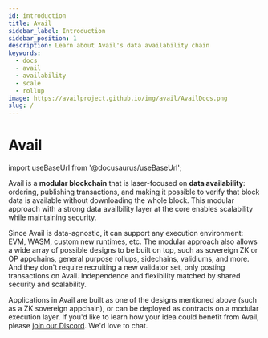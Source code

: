 ```yaml
---
id: introduction
title: Avail
sidebar_label: Introduction
sidebar_position: 1
description: Learn about Avail's data availability chain
keywords:
  - docs
  - avail
  - availability
  - scale
  - rollup
image: https://availproject.github.io/img/avail/AvailDocs.png
slug: /
---
```


# Avail

import useBaseUrl from '@docusaurus/useBaseUrl';

Avail is a **modular blockchain** that is laser-focused on **data
availability**: ordering, publishing transactions, and making it
possible to verify that block data is available without downloading
the whole block. This modular approach with a strong data availbility
layer at the core enables scalability while maintaining security.

Since Avail is data-agnostic, it can support any execution
environment: EVM, WASM, custom new runtimes, etc. The modular approach
also allows a wide array of possible designs to be built on top, such
as sovereign ZK or OP appchains, general purpose rollups, sidechains,
validiums, and more. And they don't require recruiting a new validator
set, only posting transactions on Avail. Independence and flexibility
matched by shared security and scalability. 

Applications in Avail are built as one of the designs mentioned above
(such as a ZK sovereign appchain), or can be deployed as contracts on
a modular execution layer. If you'd like to learn how your idea could
benefit from Avail, please [join our
Discord](https://discord.gg/S2XQJjHsZt). We'd love to chat.

